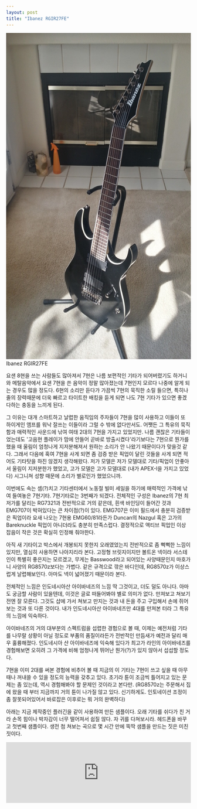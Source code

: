 ```yaml
---
layout: post
title: "Ibanez RGIR27FE"
---
```


![image](/assets/images/def4396cd78a8d2907f15f7ce2ba3233.jpg)Ibanez RGIR27FE



요샌 8현을 쓰는 사람들도 많아져서 7현은 나름 보편적인 기타가 되어버렸기도 하거니와 메탈음악에서 요샌 7현을 쓴 음악이 정말 많아졌는데 7현인지 모르다 나중에 알게 되는 경우도 많을 정도다. 6현의 소리만 듣다가 가끔씩 7현의 묵직한 소릴 들으면, 특히나 줄의 장력때문에 더욱 빠르고 타이트한 배킹을 듣게 되면 나도 7현 기타가 있으면 좋겠다하는 충동을 느끼게 된다. 


그 이유는 대개 스마트하고 날렵한 움직임의 주자들이 7현을 많이 사용하고 이들이 또 하이게인 앰프를 워낙 잘쓰는 이들이라 그럴 수 밖에 없다만서도. 어쨋든 그 특유의 묵직함과 매력적인 사운드에 낚여 여태 2대의 7현을 가지고 있었지만. 나름 괜찮은 기타들이었는데도 '고음현 플레이가 맘에 안들어 곧바로 방출시켰다'라기보다는 7현으로 뭔가를 했을 때 울림이 엄청나게 지저분해져서 원하는 소리가 안 나왔기 때문이다가 맞을것 같다. 그래서 다음에 혹여 7현을 사게 되면 좀 검증 받은 픽업이 달린 것들을 사게 되면 적어도 기타탓을 하진 않겠지 생각해왔다. 저가 모델은 저가 모델대로 기타/픽업이 안좋아서 울림이 지저분한가 했었고, 고가 모델은 고가 모델대로 (내가 APEX-I을 가지고 있었다) 시그니쳐 성향 때문에 소리가 별로인가 했었으니까.


이번에도 속는 셈(?)치고 기타센터에서 노동절 빌미 세일을 하기에 매력적인 가격에 낚여 들여놓은 7현기타. 7현기타로는 3번째가 되겠다. 전체적인 구성은 Ibanez의 7현 최저가를 달리는 RG7321과 전반적으로 거의 같은데, 흰색 바인딩이 들어간 것과 EMG707이 박혀있다는 큰 차이점(?)이 있다. EMG707은 이미 필드에서 충분히 검증받은 픽업이라 요새 나오는 7현용 EMG60/81라든가 Duncan의 Nazgul 혹은 고가의 Bareknuckle 픽업이 아니더라도 충분히 만족스럽다. 결정적으로 액티브 픽업인 이상 잡음이 작은 것은 확실히 인정해 줘야한다.


아직 새 기타이고 박스에서 개봉되지 못한지 오래였었는지 전반적으로 좀 뻑뻑한 느낌이 있지만, 열심히 사용하면 나아지리라 본다. 고정형 브릿지이지만 볼트온 넥이라 서스테인이 특별히 좋은지는 모르겠고, 무게는 Basswood라고 되어있는 사양때문인지 마호가니 사양의 RG8570z보다는 가볍다. 같은 규격으로 깎은 바디인데, RG8570z가 이상스럽게 날렵해보인다. 아마도 넥이 넓어졌기 때문이라 본다.


전체적인 느낌은 인도네시아산 아이바네즈의 느낌 딱 그것이고, 더도 덜도 아니다. 아마도 궁금할 사람이 있을텐데, 이것은 글로 떠들어봐야 별로 의미가 없다. 만져보고 쳐보기 전엔 잘 모른다. 그것도 샵에 가서 쳐보고 만지는 것과 내 돈을 주고 구입해서 손에 쥐어보는 것과 또 다른 것이다. 내가 인도네시아산 아이바네즈만 4대를 만져본 터라 그 특유의 느낌에 익숙하다. 


아이바네즈의 거의 대부분의 스펙트럼을 섭렵한 경험으로 볼 때, 이제는 예전처럼 기타를 나무랄 상황이 아닐 정도로 부품의 품질이라든가 전반적인 만듬새가 예전과 달리 매우 훌륭해졌다. 인도네시아 산 아이바네즈에 익숙해 있다가 최고가 라인의 아이바네즈를 경험해보면 오히려 그 가격에 비해 엄청나게 뛰어난 뭔가(?)가 있지 않아서 섭섭할 정도다.


7현을 이미 2대를 써본 경험에 비추어 볼 때 지금의 이 기타는 7현이 쓰고 싶을 때 아무 때나 꺼내쓸 수 있을 정도의 능력을 갖추고 있다. 초기라 튠이 조금씩 틀어지고 있는 문제는 좀 있는데, 역시 경험해봐야 할 문제인 것이라고 본다만. (RG8570z는 주문해서 집에 왔을 때 부터 지금까지 거의 튠이 나가질 않고 있다. 신기하게도. 인토네이션 조정이 좀 잘못되어있어서 바로잡은 이후로는 뭐 거의 완벽하다)


아래는 지금 제작중인 플러긴을 같이 사용하여 만든 샘플이다. 오래 기타를 쉬다가 친 거라 손목 힘이나 박자감이 너무 떨어져서 쉽질 않다. 자 귀를 다쳐보시라. 헤드폰을 바꾸고 첫번째 샘플이다. 생전 첨 쳐보는 곡으로 몇 시간 만에 뚝딱 샘플을 만드는 짓은 미친 짓이다.




<iframe width="100%" height="166" scrolling="no" frameborder="no" src="https://w.soundcloud.com/player/?url=https%3A//api.soundcloud.com/tracks/167511752&amp;color=ff5500&amp;auto_play=false&amp;hide_related=false&amp;show_comments=true&amp;show_user=true&amp;show_reposts=false"></iframe>





